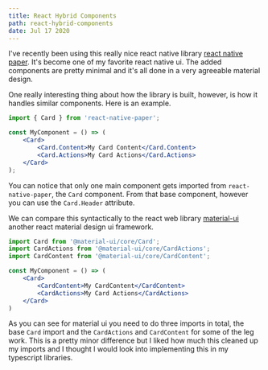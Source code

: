 ```yaml
---
title: React Hybrid Components
path: react-hybrid-components
date: Jul 17 2020
---
```


I've recently been using this really nice react native library [react native paper](). It's become one of my favorite react native ui. The added components are pretty minimal and it's all done in a very agreeable material design.

One really interesting thing about how the library is built, however, is how it handles similar components. Here is an example.

``` jsx
import { Card } from 'react-native-paper';

const MyComponent = () => (
    <Card>
        <Card.Content>My Card Content</Card.Content>
        <Card.Actions>My Card Actions</Card.Actions>
    </Card>
);
```

You can notice that only one main component gets imported from `react-native-paper`, the `Card` component. From that base component, however you can use the `Card.Header` attribute.

We can compare this syntactically to the react web library [material-ui]() another react material design ui framework.

``` jsx
import Card from '@material-ui/core/Card';
import CardActions from '@material-ui/core/CardActions';
import CardContent from '@material-ui/core/CardContent';

const MyComponent = () => (
    <Card>
        <CardContent>My CardContent</CardContent>
        <CardActions>My Card Actions</CardActions>
    </Card>
)
```

As you can see for material ui you need to do three imports in total, the base `Card` import and the `CardActions` and `CardContent` for some of the leg work. This is a pretty minor difference but I liked how much this cleaned up my imports and I thought I would look into implementing this in my typescript libraries.
